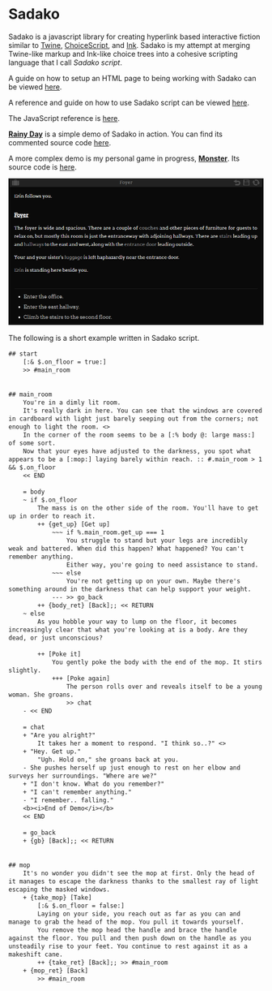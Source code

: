 # Sadako

Sadako is a javascript library for creating hyperlink based interactive fiction similar to [Twine](https://twinery.org/), [ChoiceScript](https://www.choiceofgames.com/make-your-own-games/choicescript-intro/), and [Ink](https://www.inklestudios.com/ink/). Sadako is my attempt at merging Twine-like markup and Ink-like choice trees into a cohesive scripting language that I call *Sadako script*.

A guide on how to setup an HTML page to being working with Sadako can be viewed [here](getting-started.md).

A reference and guide on how to use Sadako script can be viewed [here](reference.md).

The JavaScript reference is [here](javascript_reference.md).

**[Rainy Day](https://tayruh.github.io/rainy_day/)** is a simple demo of Sadako in action. You can find its commented source code [here](https://github.com/Tayruh/tayruh.github.io/tree/master/rainy_day).

A more complex demo is my personal game in progress, **[Monster](https://tayruh.github.io/monster/)**. Its source code is [here](https://github.com/Tayruh/tayruh.github.io/tree/master/monster).

![alt text](https://github.com/Tayruh/sadako/blob/master/screenshot.png "Screenshot")

The following is a short example written in Sadako script.

```
## start
    [:& $.on_floor = true:]
    >> #main_room

    
## main_room
    You're in a dimly lit room.
    It's really dark in here. You can see that the windows are covered in cardboard with light just barely seeping out from the corners; not enough to light the room. <>
    In the corner of the room seems to be a [:% body @: large mass:] of some sort.
    Now that your eyes have adjusted to the darkness, you spot what appears to be a [:mop:] laying barely within reach. :: #.main_room > 1 && $.on_floor
    << END
    
    = body
    ~ if $.on_floor
        The mass is on the other side of the room. You'll have to get up in order to reach it.
        ++ {get_up} [Get up]
            ~~~ if %.main_room.get_up === 1
                You struggle to stand but your legs are incredibly weak and battered. When did this happen? What happened? You can't remember anything.
                Either way, you're going to need assistance to stand.
            ~~~ else
                You're not getting up on your own. Maybe there's something around in the darkness that can help support your weight.
            --- >> go_back
        ++ {body_ret} [Back];; << RETURN
    ~ else
        As you hobble your way to lump on the floor, it becomes increasingly clear that what you're looking at is a body. Are they dead, or just unconscious?
        
        ++ [Poke it]
            You gently poke the body with the end of the mop. It stirs slightly.
            +++ [Poke again]
                The person rolls over and reveals itself to be a young woman. She groans.
                >> chat
    - << END
    
    = chat
    + "Are you alright?"
        It takes her a moment to respond. "I think so..?" <>
    + "Hey. Get up."
        "Ugh. Hold on," she groans back at you.
    - She pushes herself up just enough to rest on her elbow and surveys her surroundings. "Where are we?"
    + "I don't know. What do you remember?"
    + "I can't remember anything."
    - "I remember.. falling."
    <b><i>End of Demo</i></b>
    << END
    
    = go_back
    + {gb} [Back];; << RETURN

    
## mop
    It's no wonder you didn't see the mop at first. Only the head of it manages to escape the darkness thanks to the smallest ray of light escaping the masked windows.
    + {take_mop} [Take]
        [:& $.on_floor = false:]
        Laying on your side, you reach out as far as you can and manage to grab the head of the mop. You pull it towards yourself. 
        You remove the mop head the handle and brace the handle against the floor. You pull and then push down on the handle as you unsteadily rise to your feet. You continue to rest against it as a makeshift cane.        
        ++ {take_ret} [Back];; >> #main_room
    + {mop_ret} [Back]
        >> #main_room
```